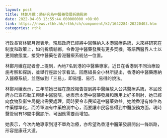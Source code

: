 ```yaml
---
layout: post
title: 林鄭月娥：將研究為中醫藥發展拆牆鬆綁
date: 2022-04-03 13:55:44.000000000 +08:00
link: https://news.rthk.hk/rthk/ch/component/k2/1642284-20220403.htm
categories: rthk
---
```


行政長官林鄭月娥表示，現屆政府已經將中醫藥納入本港醫療系統，未來將研究在制度和政策上，如何拆牆鬆綁，令香港中醫藥發展有更多契機。寄語西醫界人士以更開放態度，接受中醫藥在香港醫療系統佔一位置。

林鄭月娥在記者會上提到，內地7名到港的中醫藥專家，近日在香港到不同治療設施考察和探訪，並舉行座談分享看法，回應組長仝小林所提出，香港的中醫藥應納入醫療系統，並應做到「三易」，即易懂、易行、易得的說法。

林鄭月娥表示，三年前她已經在施政報告提到將中醫藥放入公共醫療系統，本屆政府亦已宣布動工興建中醫醫院，她表示本港中醫藥發展和應用上好多制肘，她已經向食物及衞生局提出需要處理，同時要令巿民知道中醫藥效益。她說香港有條件為中藥標準化，而將軍澳有中藥檢測中心，而要讓巿民容易得到中醫服務方面，現時醫管局有18間中醫診所，可因應需要而增加。

她表示，今次內地專家到港不單為治療，亦希望為香港中醫藥發展開出一條新路，形容是康莊大道。
